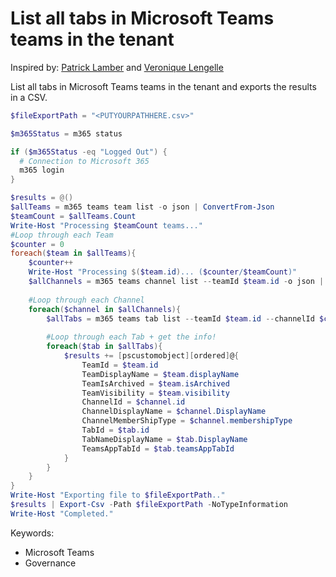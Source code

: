 # List all tabs in Microsoft Teams teams in the tenant

Inspired by: [Patrick Lamber](https://www.nubo.eu/List-all-tabs-in-Microsoft-Teams-teams-in-the-tenant-using-CLI-for-Microsoft-365/) and [Veronique Lengelle](https://veronicageek.com/powershell/powershell-for-m365/get-teams-channels-tabs-and-privacy-settings-using-teams-pnp-powershell/2020/07/)

List all tabs in Microsoft Teams teams in the tenant and exports the results in a CSV.

```powershell tab="PowerShell Core"
$fileExportPath = "<PUTYOURPATHHERE.csv>"

$m365Status = m365 status

if ($m365Status -eq "Logged Out") {
  # Connection to Microsoft 365
  m365 login
}

$results = @()
$allTeams = m365 teams team list -o json | ConvertFrom-Json
$teamCount = $allTeams.Count
Write-Host "Processing $teamCount teams..."
#Loop through each Team
$counter = 0
foreach($team in $allTeams){
    $counter++
    Write-Host "Processing $($team.id)... ($counter/$teamCount)"
    $allChannels = m365 teams channel list --teamId $team.id -o json | ConvertFrom-Json
    
    #Loop through each Channel
    foreach($channel in $allChannels){
        $allTabs = m365 teams tab list --teamId $team.id --channelId $channel.id -o json | ConvertFrom-Json
        
        #Loop through each Tab + get the info!
        foreach($tab in $allTabs){
            $results += [pscustomobject][ordered]@{
                TeamId = $team.id
                TeamDisplayName = $team.displayName
                TeamIsArchived = $team.isArchived
                TeamVisibility = $team.visibility
                ChannelId = $channel.id
                ChannelDisplayName = $channel.DisplayName
                ChannelMemberShipType = $channel.membershipType
                TabId = $tab.id
                TabNameDisplayName = $tab.DisplayName
                TeamsAppTabId = $tab.teamsAppTabId
            }
        }
    }
}
Write-Host "Exporting file to $fileExportPath.."
$results | Export-Csv -Path $fileExportPath -NoTypeInformation
Write-Host "Completed."
```

Keywords:

- Microsoft Teams
- Governance
